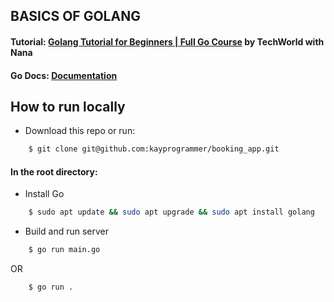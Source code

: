 ## BASICS OF GOLANG

#### Tutorial: [Golang Tutorial for Beginners | Full Go Course](https://www.youtube.com/watch?v=yyUHQIec83I&t=2082s) by TechWorld with Nana 

#### Go Docs: [Documentation](https://go.dev/doc/)

## How to run locally

* Download this repo or run: 
```bash
    $ git clone git@github.com:kayprogrammer/booking_app.git
```

#### In the root directory:
- Install Go
```bash
    $ sudo apt update && sudo apt upgrade && sudo apt install golang
```
- Build and run server
```bash
    $ go run main.go
```
OR
```bash
    $ go run .
```
